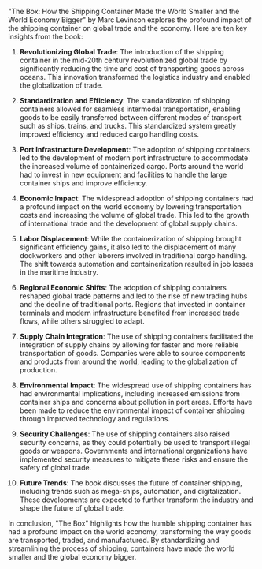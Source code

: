 "The Box: How the Shipping Container Made the World Smaller and the World Economy Bigger" by Marc Levinson explores the profound impact of the shipping container on global trade and the economy. Here are ten key insights from the book:

1. **Revolutionizing Global Trade**: The introduction of the shipping container in the mid-20th century revolutionized global trade by significantly reducing the time and cost of transporting goods across oceans. This innovation transformed the logistics industry and enabled the globalization of trade.

2. **Standardization and Efficiency**: The standardization of shipping containers allowed for seamless intermodal transportation, enabling goods to be easily transferred between different modes of transport such as ships, trains, and trucks. This standardized system greatly improved efficiency and reduced cargo handling costs.

3. **Port Infrastructure Development**: The adoption of shipping containers led to the development of modern port infrastructure to accommodate the increased volume of containerized cargo. Ports around the world had to invest in new equipment and facilities to handle the large container ships and improve efficiency.

4. **Economic Impact**: The widespread adoption of shipping containers had a profound impact on the world economy by lowering transportation costs and increasing the volume of global trade. This led to the growth of international trade and the development of global supply chains.

5. **Labor Displacement**: While the containerization of shipping brought significant efficiency gains, it also led to the displacement of many dockworkers and other laborers involved in traditional cargo handling. The shift towards automation and containerization resulted in job losses in the maritime industry.

6. **Regional Economic Shifts**: The adoption of shipping containers reshaped global trade patterns and led to the rise of new trading hubs and the decline of traditional ports. Regions that invested in container terminals and modern infrastructure benefited from increased trade flows, while others struggled to adapt.

7. **Supply Chain Integration**: The use of shipping containers facilitated the integration of supply chains by allowing for faster and more reliable transportation of goods. Companies were able to source components and products from around the world, leading to the globalization of production.

8. **Environmental Impact**: The widespread use of shipping containers has had environmental implications, including increased emissions from container ships and concerns about pollution in port areas. Efforts have been made to reduce the environmental impact of container shipping through improved technology and regulations.

9. **Security Challenges**: The use of shipping containers also raised security concerns, as they could potentially be used to transport illegal goods or weapons. Governments and international organizations have implemented security measures to mitigate these risks and ensure the safety of global trade.

10. **Future Trends**: The book discusses the future of container shipping, including trends such as mega-ships, automation, and digitalization. These developments are expected to further transform the industry and shape the future of global trade.

In conclusion, "The Box" highlights how the humble shipping container has had a profound impact on the world economy, transforming the way goods are transported, traded, and manufactured. By standardizing and streamlining the process of shipping, containers have made the world smaller and the global economy bigger.